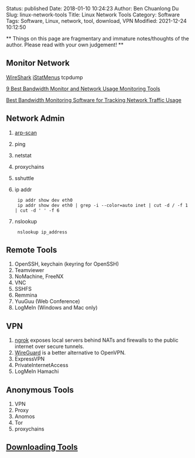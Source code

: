 Status: published
Date: 2018-01-10 10:24:23
Author: Ben Chuanlong Du
Slug: linux-network-tools
Title: Linux Network Tools
Category: Software
Tags: Software, Linux, network, tool, download, VPN
Modified: 2021-12-24 10:12:50

**
Things on this page are
fragmentary and immature notes/thoughts of the author.
Please read with your own judgement!
**


## Monitor Network
[WireShark](https://www.wireshark.org/)
[iStatMenus](https://bjango.com/mac/istatmenus/)
tcpdump


[9 Best Bandwidth Monitor and Network Usage Monitoring Tools](https://www.dnsstuff.com/bandwidth-monitor)

[Best Bandwidth Monitoring Software for Tracking Network Traffic Usage](https://www.netadmintools.com/bandwidth-monitor/)


## Network Admin  

1. [arp-scan](http://www.legendu.net/misc/blog/tips-on-arp-scan)
2. ping
3. netstat
4. proxychains
5. sshuttle
4. ip addr

        ip addr show dev eth0
        ip addr show dev eth0 | grep -i --color=auto inet | cut -d / -f 1 | cut -d ' ' -f 6

5. nslookup

        nslookup ip_address


## Remote Tools

1. OpenSSH, keychain (keyring for OpenSSH)
0. Teamviewer
5. NoMachine, FreeNX
2. VNC
3. SSHFS
4. Remmina
6. YuuGuu (Web Conference)
7. LogMeIn (Windows and Mac only)

## VPN

1. [ngrok](https://ngrok.com/)
    exposes local servers behind NATs and firewalls to the public internet over secure tunnels.
1. [WireGuard](https://www.wireguard.com/) is a better alternative to OpenVPN.
0. ExpressVPN
1. PrivateInternetAccess
2. LogMeIn Hamachi


## Anonymous Tools
1. VPN
2. Proxy
3. Anomos
4. Tor
5. proxychains 

## [Downloading Tools](http://www.legendu.net/misc/blog/downloading-tools/)
